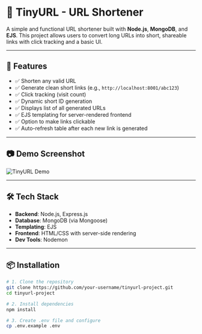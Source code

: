 # 🔗 TinyURL - URL Shortener

A simple and functional URL shortener built with **Node.js**, **MongoDB**, and **EJS**. This project allows users to convert long URLs into short, shareable links with click tracking and a basic UI.

---

## 🚀 Features

- ✅ Shorten any valid URL
- ✅ Generate clean short links (e.g., `http://localhost:8001/abc123`)
- ✅ Click tracking (visit count)
- ✅ Dynamic short ID generation
- ✅ Displays list of all generated URLs
- ✅ EJS templating for server-rendered frontend
- ✅ Option to make links clickable
- ✅ Auto-refresh table after each new link is generated

---

## 📷 Demo Screenshot

![TinyURL Demo](<img width="1428" height="808" alt="image" src="https://github.com/user-attachments/assets/5b999c5e-a155-41c7-93cc-b0254921550a" />
)

---

## 🛠️ Tech Stack

- **Backend**: Node.js, Express.js
- **Database**: MongoDB (via Mongoose)
- **Templating**: EJS
- **Frontend**: HTML/CSS with server-side rendering
- **Dev Tools**: Nodemon

---

## 📦 Installation

```bash
# 1. Clone the repository
git clone https://github.com/your-username/tinyurl-project.git
cd tinyurl-project

# 2. Install dependencies
npm install

# 3. Create .env file and configure
cp .env.example .env
